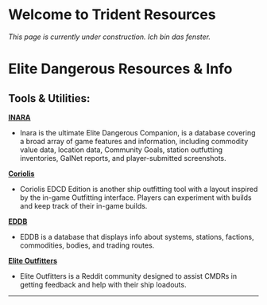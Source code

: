 # Welcome to Trident Resources
_This page is currently under construction. Ich bin das fenster._

# Elite Dangerous Resources & Info

## Tools & Utilities:

[**INARA**](https://inara.cz/)
- Inara is the ultimate Elite Dangerous Companion, is a database covering a broad array of game features and information, 
including commodity value data, location data, Community Goals, station outfutting inventories, GalNet reports, and player-submitted screenshots.


[**Coriolis**](https://coriolis.io/)
- Coriolis EDCD Edition is another ship outfitting tool with a layout inspired by the in-game Outfitting interface. 
Players can experiment with builds and keep track of their in-game builds.


[**EDDB**](https://eddb.io/)
- EDDB is a database that displays info about systems, stations, factions, commodities, bodies, and trading routes.


[**Elite Outfitters**](https://www.reddit.com/r/eliteoutfitters/)
- Elite Outfitters is a Reddit community designed to assist CMDRs in getting feedback and help with their ship loadouts.

---
